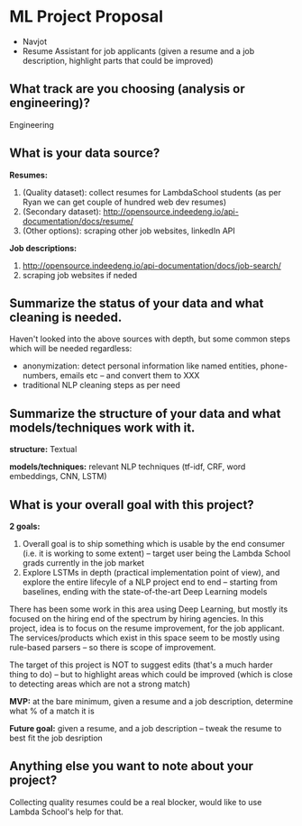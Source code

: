 # ML Project Proposal
- Navjot
- Resume Assistant for job applicants (given a resume and a job description, highlight parts that could be improved)

## What track are you choosing (analysis or engineering)?
Engineering

## What is your data source?
**Resumes:**
1. (Quality dataset): collect resumes for LambdaSchool students (as per Ryan we can get couple of hundred web dev resumes)
2. (Secondary dataset): http://opensource.indeedeng.io/api-documentation/docs/resume/
3. (Other options): scraping other job websites, linkedIn API

**Job descriptions:**
1. http://opensource.indeedeng.io/api-documentation/docs/job-search/
2. scraping job websites if neded

## Summarize the status of your data and what cleaning is needed.
Haven't looked into the above sources with depth, but some common steps which will be needed regardless:
- anonymization: detect personal information like named entities, phone-numbers, emails etc – and convert them to XXX
- traditional NLP cleaning steps as per need

## Summarize the structure of your data and what models/techniques work with it.
**structure:** Textual

**models/techniques:** relevant NLP techniques (tf-idf, CRF, word embeddings, CNN, LSTM)

## What is your overall goal with this project?
**2 goals:**
1. Overall goal is to ship something which is usable by the end consumer (i.e. it is working to some extent) – target user being the Lambda School grads currently in the job market
2. Explore LSTMs in depth (practical implementation point of view), and explore the entire lifecyle of a NLP project end to end – starting from baselines, ending with the state-of-the-art Deep Learning models

There has been some work in this area using Deep Learning, but mostly its focused on the hiring end of the spectrum by hiring agencies. In this project, idea is to focus on the resume improvement, for the job applicant. The services/products which exist in this space seem to be mostly using rule-based parsers – so there is scope of improvement.

The target of this project is NOT to suggest edits (that's a much harder thing to do) – but to highlight areas which could be improved (which is close to detecting areas which are not a strong match)

**MVP:** at the bare minimum, given a resume and a job description, determine what % of a match it is

**Future goal:** given a resume, and a job description – tweak the resume to best fit the job desription

## Anything else you want to note about your project?
Collecting quality resumes could be a real blocker, would like to use Lambda School's help for that.
